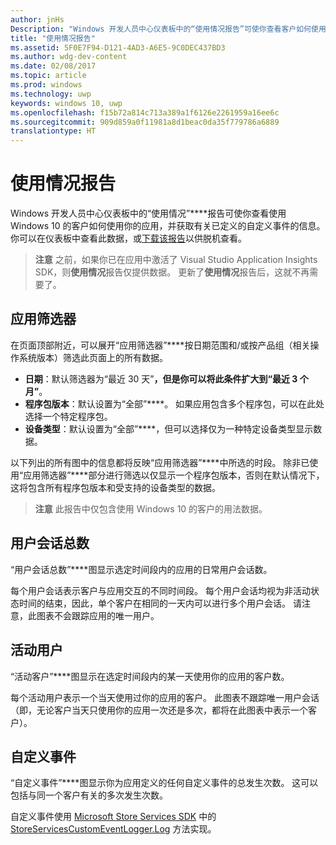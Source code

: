 ```yaml
---
author: jnHs
Description: "Windows 开发人员中心仪表板中的“使用情况报告”可使你查看客户如何使用你的应用。"
title: "使用情况报告"
ms.assetid: 5F0E7F94-D121-4AD3-A6E5-9C0DEC437BD3
ms.author: wdg-dev-content
ms.date: 02/08/2017
ms.topic: article
ms.prod: windows
ms.technology: uwp
keywords: windows 10, uwp
ms.openlocfilehash: f15b72a814c713a389a1f6126e2261959a16ee6c
ms.sourcegitcommit: 909d859a0f11981a8d1beac0da35f779786a6889
translationtype: HT
---
```

# <a name="usage-report"></a>使用情况报告


Windows 开发人员中心仪表板中的“使用情况”****报告可使你查看使用 Windows 10 的客户如何使用你的应用，并获取有关已定义的自定义事件的信息。 你可以在仪表板中查看此数据，或[下载该报告](download-analytic-reports.md)以供脱机查看。

> **注意**  之前，如果你已在应用中激活了 Visual Studio Application Insights SDK，则**使用情况**报告仅提供数据。 更新了**使用情况**报告后，这就不再需要了。

## <a name="apply-filters"></a>应用筛选器


在页面顶部附近，可以展开“应用筛选器”****按日期范围和/或按产品组（相关操作系统版本）筛选此页面上的所有数据。

-   **日期**：默认筛选器为“最近 30 天”****，但是你可以将此条件扩大到“最近 3 个月”****。
-   **程序包版本**：默认设置为“全部”****。 如果应用包含多个程序包，可以在此处选择一个特定程序包。
-   **设备类型**：默认设置为“全部”****，但可以选择仅为一种特定设备类型显示数据。

以下列出的所有图中的信息都将反映“应用筛选器”****中所选的时段。 除非已使用“应用筛选器”****部分进行筛选以仅显示一个程序包版本，否则在默认情况下，这将包含所有程序包版本和受支持的设备类型的数据。

> **注意** 此报告中仅包含使用 Windows 10 的客户的用法数据。

## <a name="total-user-sessions"></a>用户会话总数

“用户会话总数”****图显示选定时间段内的应用的日常用户会话数。

每个用户会话表示客户与应用交互的不同时间段。 每个用户会话均视为非活动状态时间的结束，因此，单个客户在相同的一天内可以进行多个用户会话。 请注意，此图表不会跟踪应用的唯一用户。

## <a name="active-users"></a>活动用户

“活动客户”****图显示在选定时间段内的某一天使用你的应用的客户数。

每个活动用户表示一个当天使用过你的应用的客户。 此图表不跟踪唯一用户会话（即，无论客户当天只使用你的应用一次还是多次，都将在此图表中表示一个客户）。

## <a name="custom-events"></a>自定义事件

“自定义事件”****图显示你为应用定义的任何自定义事件的总发生次数。 这可以包括与同一个客户有关的多次发生次数。

自定义事件使用 [Microsoft Store Services SDK](../monetize/microsoft-store-services-sdk.md) 中的 [StoreServicesCustomEventLogger.Log](https://msdn.microsoft.com/library/windows/apps/microsoft.services.store.engagement.storeservicescustomeventlogger.log.aspx) 方法实现。



 
